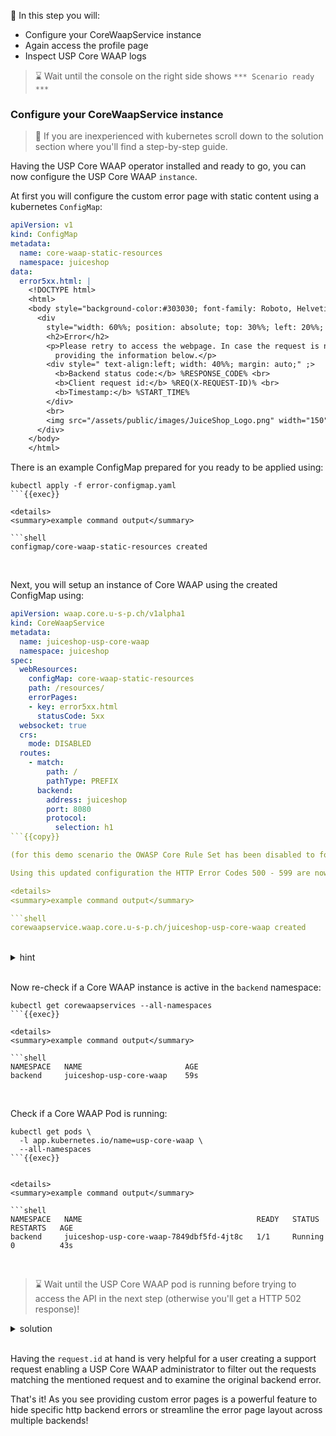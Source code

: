 &#127919; In this step you will:

* Configure your CoreWaapService instance
* Again access the profile page
* Inspect USP Core WAAP logs

> &#8987; Wait until the console on the right side shows `*** Scenario ready ***`

### Configure your CoreWaapService instance

> &#128270; If you are inexperienced with kubernetes scroll down to the solution section where you'll find a step-by-step guide.

Having the USP Core WAAP operator installed and ready to go, you can now configure the USP Core WAAP `instance`.

At first you will configure the custom error page with static content using a kubernetes `ConfigMap`:

```yaml
apiVersion: v1
kind: ConfigMap
metadata:
  name: core-waap-static-resources
  namespace: juiceshop
data:
  error5xx.html: |
    <!DOCTYPE html>
    <html>
    <body style="background-color:#303030; font-family: Roboto, Helvetica Neue, sans-serif;">
      <div
        style="width: 60%%; position: absolute; top: 30%%; left: 20%%; background-color:#424242;color:white;padding:20px; text-align: center;">
        <h2>Error</h2>
        <p>Please retry to access the webpage. In case the request is not successful get in touch with support@...
          providing the information below.</p>
        <div style=" text-align:left; width: 40%%; margin: auto;" ;>
          <b>Backend status code:</b> %RESPONSE_CODE% <br>
          <b>Client request id:</b> %REQ(X-REQUEST-ID)% <br>
          <b>Timestamp:</b> %START_TIME%
        </div>
        <br>
        <img src="/assets/public/images/JuiceShop_Logo.png" width="150" height="180">
      </div>
    </body>
    </html>
```

There is an example ConfigMap prepared for you ready to be applied using:

```shell
kubectl apply -f error-configmap.yaml
```{{exec}}

<details>
<summary>example command output</summary>

```shell
configmap/core-waap-static-resources created
```

</details>
<br />

Next, you will setup an instance of Core WAAP using the created ConfigMap using:

```yaml
apiVersion: waap.core.u-s-p.ch/v1alpha1
kind: CoreWaapService
metadata:
  name: juiceshop-usp-core-waap
  namespace: juiceshop
spec:
  webResources:
    configMap: core-waap-static-resources
    path: /resources/
    errorPages:
    - key: error5xx.html
      statusCode: 5xx
  websocket: true
  crs:
    mode: DISABLED
  routes:
    - match:
        path: /
        pathType: PREFIX
      backend:
        address: juiceshop
        port: 8080
        protocol:
          selection: h1
```{{copy}}

(for this demo scenario the OWASP Core Rule Set has been disabled to focus on custom error pages)

Using this updated configuration the HTTP Error Codes 500 - 599 are now mapped to the configured custom error page.

<details>
<summary>example command output</summary>

```shell
corewaapservice.waap.core.u-s-p.ch/juiceshop-usp-core-waap created
```

</details>
<br />

<details>
<summary>hint</summary>

There is a file in your home directory with an example `CoreWaapService` definition ready to be applied using `kubectl apply -f` ...

</details>
<br />

Now re-check if a Core WAAP instance is active in the `backend` namespace:

```shell
kubectl get corewaapservices --all-namespaces
```{{exec}}

<details>
<summary>example command output</summary>

```shell
NAMESPACE   NAME                       AGE
backend     juiceshop-usp-core-waap    59s
```

</details>
<br />

Check if a Core WAAP Pod is running:

```shell
kubectl get pods \
  -l app.kubernetes.io/name=usp-core-waap \
  --all-namespaces
```{{exec}}


<details>
<summary>example command output</summary>

```shell
NAMESPACE   NAME                                       READY   STATUS    RESTARTS   AGE
backend     juiceshop-usp-core-waap-7849dbf5fd-4jt8c   1/1     Running   0          43s
```

</details>
<br />

> &#8987; Wait until the USP Core WAAP pod is running before trying to access the API in the next step (otherwise you'll get a HTTP 502 response)!

<details>
<summary>solution</summary>

First create the configmap:

```shell
kubectl apply -f error-configmap.yaml
```{{exec}}

Next, create the Core WAAP instance using:

```shell
kubectl apply -f juiceshop-core-waap.yaml
```{{exec}}

and wait for its readiness:

```shell
kubectl wait pods \
  -l app.kubernetes.io/name=usp-core-waap \
  -n juiceshop \
  --for='condition=Ready'
```{{exec}}

</details>
<br />

### Again access the profile page

Try again to access the [profile page]({{TRAFFIC_HOST1_80}}/profile). The improper error handling should now be hidden as you access the backend via the configure USP Core WAAP instance now (if not re-check configuration or consider looking at the solution below).

> &#128270; The port forwarding was changed accordingly that the **traffic** to the [OWASP Juice Shop]({{TRAFFIC_HOST1_80}}) is now **routed via USP Core WAAP**.

Did you notice the different error page?
Not only are sensitive application information hidden but also the style can be changed to match the Juice Shop layout.

> &#10071; Make sure to have accessed the profile page (while not being logged in) otherwise the validation in this step will fail...

### Inspect USP Core WAAP logs

Let's have a look at the logs!

```shell
kubectl logs \
  -n juiceshop \
  -l app.kubernetes.io/name=usp-core-waap \
  | grep '^{' | jq
```{{exec}}

<details>
<summary>example command output</summary>

```json
{
  "@timestamp": "2024-11-15T07:52:21.149Z",
  "request.id": "216dfcd7-0668-4e2a-b25d-edf911dfe3e5",
  "request.protocol": "HTTP/1.1",
  "request.method": "GET",
  "request.path": "/profile",
  "request.total_duration": "198",
  "request.body_bytes_received": "0",
  "response.status": "500",
  "response.details": "",
  "response.flags": "-",
  "response.body_bytes_sent": "407",
  "envoy.upstream.duration": "-",
  "envoy.upstream.host": "10.110.238.103:8080",
  "envoy.upstream.route": "-",
  "envoy.upstream.cluster": "core.waap.cluster.backend-juiceshop-8080-h1",
  "envoy.upstream.bytes_sent": "1034",
  "envoy.upstream.bytes_received": "401",
  "envoy.connection.id": "57",
  "client.address": "127.0.0.1:57716",
  "client.local_address": "127.0.0.1:8080",
  "client.direct_address": "127.0.0.1:57716",
  "host.hostname": "juiceshop-usp-core-waap-747b9748db-prq9r",
  "http.req_headers.referer": "-",
  "http.req_headers.useragent": "Mozilla/5.0 (Windows NT 10.0; Win64; x64) AppleWebKit/537.36 (KHTML, like Gecko) Chrome/130.0.0.0 Safari/537.36 Edg/130.0.0.0",
  "http.req_headers.authority": "juiceshop",
  "http.req_headers.forwarded_for": "-",
  "http.req_headers.forwarded_proto": "https"
}
```

</details>
<br />

Having the `request.id` at hand is very helpful for a user creating a support request enabling a USP Core WAAP administrator to filter out the requests matching the mentioned request and to examine the original backend error.

That's it! As you see providing custom error pages is a powerful feature to hide specific http backend errors or streamline the error page layout across multiple backends!
